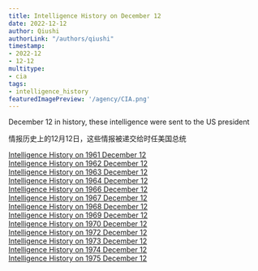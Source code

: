 ```yaml
---
title: Intelligence History on December 12
date: 2022-12-12
author: Qiushi 
authorLink: "/authors/qiushi"
timestamp: 
- 2022-12
- 12-12
multitype: 
- cia
tags: 
- intelligence_history
featuredImagePreview: '/agency/CIA.png'
---
```



December 12 in history, these intelligence were sent to the US president

情报历史上的12月12日，这些情报被递交给时任美国总统

<!--more-->







[Intelligence History on 1961 December 12](/dailybrief/1961-12-12)   
[Intelligence History on 1962 December 12](/dailybrief/1962-12-12)   
[Intelligence History on 1963 December 12](/dailybrief/1963-12-12)   
[Intelligence History on 1964 December 12](/dailybrief/1964-12-12)   
[Intelligence History on 1966 December 12](/dailybrief/1966-12-12)   
[Intelligence History on 1967 December 12](/dailybrief/1967-12-12)   
[Intelligence History on 1968 December 12](/dailybrief/1968-12-12)   
[Intelligence History on 1969 December 12](/dailybrief/1969-12-12)   
[Intelligence History on 1970 December 12](/dailybrief/1970-12-12)   
[Intelligence History on 1972 December 12](/dailybrief/1972-12-12)   
[Intelligence History on 1973 December 12](/dailybrief/1973-12-12)   
[Intelligence History on 1974 December 12](/dailybrief/1974-12-12)   
[Intelligence History on 1975 December 12](/dailybrief/1975-12-12)   
